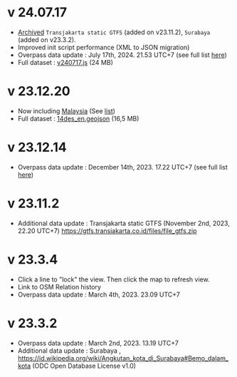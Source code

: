 # v 24.07.17
* [Archived](https://altilunium.github.io/bisangkot/v231214.html) `Transjakarta static GTFS` (added on v23.11.2), `Surabaya` (added on v23.3.2).
* Improved init script performance (XML to JSON migration)
* Overpass data update : July 17th, 2024. 21.53 UTC+7 (see full list [here](https://github.com/altilunium/bisangkot/wiki/v24.07.17))
* Full dataset : [v240717.js](https://github.com/altilunium/bisangkot/blob/main/v240717.js) (24 MB)

# v 23.12.20
* Now including [Malaysia](https://www.openstreetmap.org/user/rtnf/diary/403040) (See [list](https://github.com/altilunium/bisangkot/wiki/v23.12.20))
* Full dataset : [14des_en.geojson](https://github.com/altilunium/bisangkot/blob/main/14des_en.geojson) (16,5 MB)

# v 23.12.14
* Overpass data update : December 14th, 2023. 17.22 UTC+7 (see full list [here](https://github.com/altilunium/bisangkot/wiki/v23.12.14))

# v 23.11.2
* Additional data update : Transjakarta static GTFS (November 2nd, 2023, 22.20 UTC+7) https://gtfs.transjakarta.co.id/files/file_gtfs.zip

# v 23.3.4
* Click a line to "lock" the view. Then click the map to refresh view.
* Link to OSM Relation history 
* Overpass data update : March 4th, 2023. 23.09 UTC+7

# v 23.3.2
* Overpass data update :  March 2nd, 2023. 13.19 UTC+7
* Additional data update : Surabaya ,  https://id.wikipedia.org/wiki/Angkutan_kota_di_Surabaya#Bemo_dalam_kota (ODC Open Database License v1.0)
